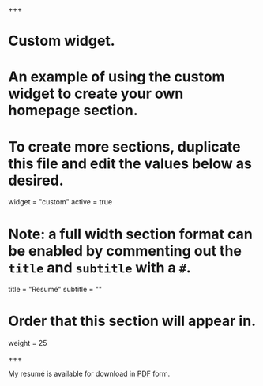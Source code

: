 +++
# Custom widget.
# An example of using the custom widget to create your own homepage section.
# To create more sections, duplicate this file and edit the values below as desired.
widget = "custom"
active = true

# Note: a full width section format can be enabled by commenting out the `title` and `subtitle` with a `#`.
title = "Resumé"
subtitle = ""

# Order that this section will appear in.
weight = 25

+++

My resumé is available for download in [PDF](cv/Reusswig_Resume.pdf) form.